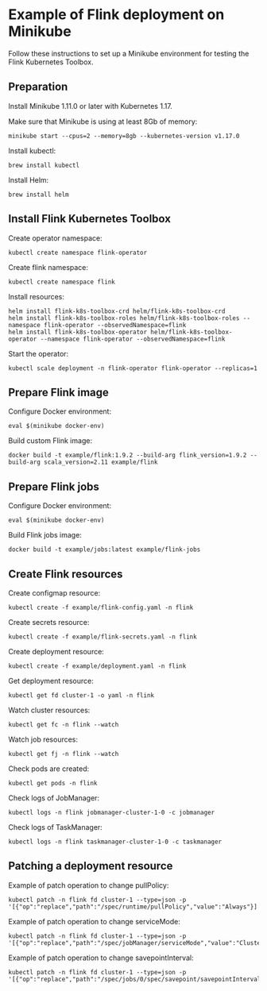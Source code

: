 # Example of Flink deployment on Minikube   

Follow these instructions to set up a Minikube environment for testing the Flink Kubernetes Toolbox.

## Preparation   

Install Minikube 1.11.0 or later with Kubernetes 1.17.

Make sure that Minikube is using at least 8Gb of memory:

    minikube start --cpus=2 --memory=8gb --kubernetes-version v1.17.0

Install kubectl:

    brew install kubectl

Install Helm:

    brew install helm

## Install Flink Kubernetes Toolbox    

Create operator namespace:

    kubectl create namespace flink-operator

Create flink namespace:

    kubectl create namespace flink

Install resources:

    helm install flink-k8s-toolbox-crd helm/flink-k8s-toolbox-crd
    helm install flink-k8s-toolbox-roles helm/flink-k8s-toolbox-roles --namespace flink-operator --observedNamespace=flink
    helm install flink-k8s-toolbox-operator helm/flink-k8s-toolbox-operator --namespace flink-operator --observedNamespace=flink

Start the operator:

    kubectl scale deployment -n flink-operator flink-operator --replicas=1

## Prepare Flink image    

Configure Docker environment:

    eval $(minikube docker-env)

Build custom Flink image:

    docker build -t example/flink:1.9.2 --build-arg flink_version=1.9.2 --build-arg scala_version=2.11 example/flink

## Prepare Flink jobs    

Configure Docker environment:

    eval $(minikube docker-env)

Build Flink jobs image:

    docker build -t example/jobs:latest example/flink-jobs 

## Create Flink resources    

Create configmap resource:

    kubectl create -f example/flink-config.yaml -n flink

Create secrets resource:

    kubectl create -f example/flink-secrets.yaml -n flink

Create deployment resource:

    kubectl create -f example/deployment.yaml -n flink

Get deployment resource:

    kubectl get fd cluster-1 -o yaml -n flink

Watch cluster resources:

    kubectl get fc -n flink --watch

Watch job resources:

    kubectl get fj -n flink --watch

Check pods are created:

    kubectl get pods -n flink 

Check logs of JobManager:

    kubectl logs -n flink jobmanager-cluster-1-0 -c jobmanager

Check logs of TaskManager:

    kubectl logs -n flink taskmanager-cluster-1-0 -c taskmanager

## Patching a deployment resource     

Example of patch operation to change pullPolicy:

    kubectl patch -n flink fd cluster-1 --type=json -p '[{"op":"replace","path":"/spec/runtime/pullPolicy","value":"Always"}]'

Example of patch operation to change serviceMode:

    kubectl patch -n flink fd cluster-1 --type=json -p '[{"op":"replace","path":"/spec/jobManager/serviceMode","value":"ClusterIP"}]'

Example of patch operation to change savepointInterval:

    kubectl patch -n flink fd cluster-1 --type=json -p '[{"op":"replace","path":"/spec/jobs/0/spec/savepoint/savepointInterval","value":60}]'

